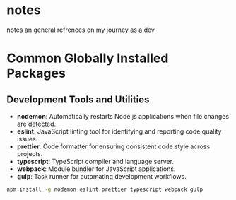 # notes
notes an general refrences on my journey as a dev

# Common Globally Installed Packages

## Development Tools and Utilities

- **nodemon**: Automatically restarts Node.js applications when file changes are detected.
- **eslint**: JavaScript linting tool for identifying and reporting code quality issues.
- **prettier**: Code formatter for ensuring consistent code style across projects.
- **typescript**: TypeScript compiler and language server.
- **webpack**: Module bundler for JavaScript applications.
- **gulp**: Task runner for automating development workflows.

```bash
npm install -g nodemon eslint prettier typescript webpack gulp
